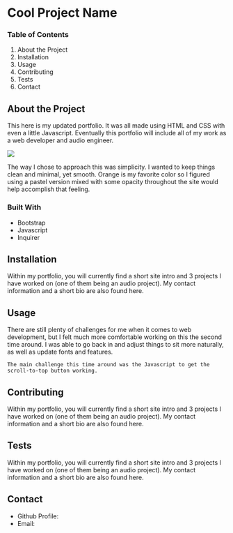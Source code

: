 <h1>
    Cool Project Name
</h1>

<h3>
    Table of Contents
</h3>

<ol>
    <li><a href="#about" style= "text-decoration:none">About the Project</a></li>
    <li><a href="#installation" style= "text-decoration:none">Installation</a></li>
    <li><a href="#usage" style= "text-decoration:none">Usage</a></li>
    <li><a href="#contributing" style= "text-decoration:none">Contributing</a></li>
    <li><a href="#tests" style= "text-decoration:none">Tests</a></li>
    <li><a href="#contact" style= "text-decoration:none">Contact</a></li>
</ol>
    
<h2 id="about">
    About the Project
</h2>
    
<p>
    This here is my updated portfolio. It was all made using HTML and CSS with even a little Javascript. Eventually this portfolio will include all of my work as a web developer and audio engineer.
</p>
    
<img src="Screen Shot 2020-12-07 at 10.33.46 PM.png">
    
<p>
    The way I chose to approach this was simplicity. I wanted to keep things clean and minimal, yet smooth. Orange is my favorite color so I figured using a pastel version mixed with some opacity throughout the site would help accomplish that feeling.
</p>

<h3>Built With</h3>

<ul>
    <li>Bootstrap</li>
    <li>Javascript</li>
    <li>Inquirer</li>
</ul>
    
<h2>
    Installation
</h2>
    
<p>
    Within my portfolio, you will currently find a short site intro and 3 projects I have worked on (one of them being an audio project). My contact information and a short bio are also found here.
</p>
    
<h2>
    Usage
</h2>
    
<p>
    There are still plenty of challenges for me when it comes to web development, but I felt much more comfortable working on this the second time around. I was able to go back in and adjust things to sit more naturally, as well as update fonts and features.
    
    The main challenge this time around was the Javascript to get the scroll-to-top button working.
</p>

<h2>
    Contributing
</h2>
    
<p>
    Within my portfolio, you will currently find a short site intro and 3 projects I have worked on (one of them being an audio project). My contact information and a short bio are also found here.
</p>

<h2>
    Tests
</h2>
    
<p>
    Within my portfolio, you will currently find a short site intro and 3 projects I have worked on (one of them being an audio project). My contact information and a short bio are also found here.
</p>

<h2 id="contact">
    Contact
</h2>
    
<ul>
    <li>Github Profile: </li>
    <li>Email: </li>
</ul>